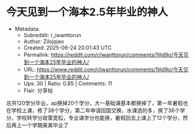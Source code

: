 # 今天见到一个海本2.5年毕业的神人

- Metadata:
  - Subreddit: r_iwanttorun
  - Author: Zilojqiao
  - Created: 2025-06-24 20:01:43 UTC
  - Permalink: https://reddit.com/r/iwanttorun/comments/1ljld9o/今天见到一个海本25年毕业的神人/
  - URL: https://www.reddit.com/r/iwanttorun/comments/1ljld9o/今天见到一个海本25年毕业的神人/
  - Ups: 30 | Ratio: 0.85 | Comments: 11
  - Flair: 分享帖


总共120学分毕业，ap换掉20个学分，大一基础课基本都换掉了，第一年暑假也在学校上课，修了38个学分，第二年申请回国交换，水课选的多，换了36个学分，学校转学分政策宽松，专业课学分也能换，暑假回去上课上了12个学分，然后再上一个学期美美毕业了

